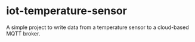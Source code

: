 # iot-temperature-sensor
A simple project to write data from a temperature sensor to a cloud-based MQTT broker.
